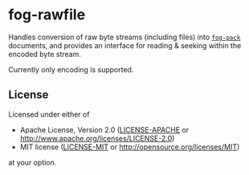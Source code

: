 fog-rawfile
===========

Handles conversion of raw byte streams (including files) into 
[`fog-pack`](https://crates.io/crates/fog-pack) documents, and provides an 
interface for reading & seeking within the encoded byte stream.

Currently only encoding is supported.

## License

Licensed under either of

- Apache License, Version 2.0
	([LICENSE-APACHE](LICENSE-APACHE) or http://www.apache.org/licenses/LICENSE-2.0)
- MIT license
	([LICENSE-MIT](LICENSE-MIT) or http://opensource.org/licenses/MIT)

at your option.
